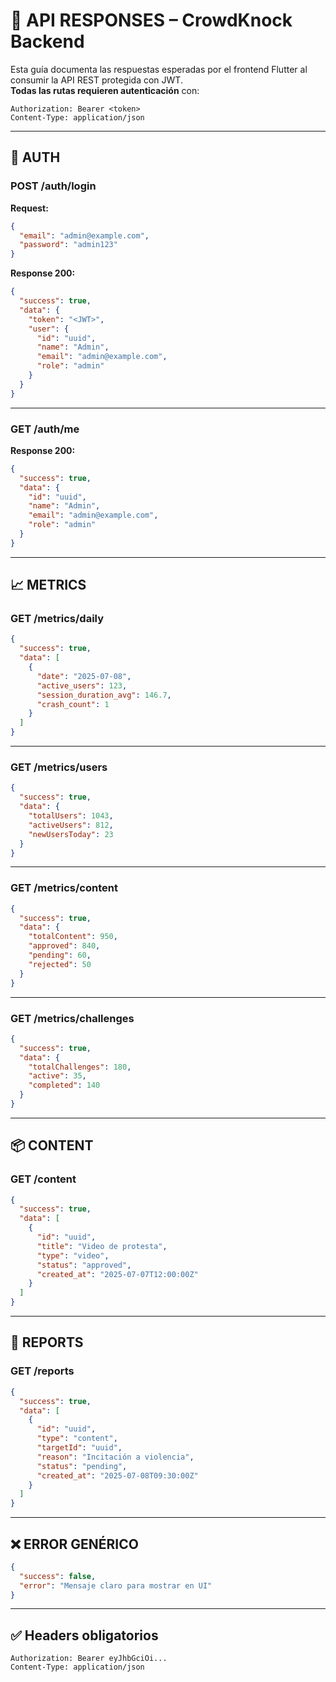
# 📘 API RESPONSES – CrowdKnock Backend

Esta guía documenta las respuestas esperadas por el frontend Flutter al consumir la API REST protegida con JWT.  
**Todas las rutas requieren autenticación** con:

```
Authorization: Bearer <token>
Content-Type: application/json
```

---

## 🔐 AUTH

### POST /auth/login

**Request:**

```json
{
  "email": "admin@example.com",
  "password": "admin123"
}
```

**Response 200:**

```json
{
  "success": true,
  "data": {
    "token": "<JWT>",
    "user": {
      "id": "uuid",
      "name": "Admin",
      "email": "admin@example.com",
      "role": "admin"
    }
  }
}
```

---

### GET /auth/me

**Response 200:**

```json
{
  "success": true,
  "data": {
    "id": "uuid",
    "name": "Admin",
    "email": "admin@example.com",
    "role": "admin"
  }
}
```

---

## 📈 METRICS

### GET /metrics/daily

```json
{
  "success": true,
  "data": [
    {
      "date": "2025-07-08",
      "active_users": 123,
      "session_duration_avg": 146.7,
      "crash_count": 1
    }
  ]
}
```

---

### GET /metrics/users

```json
{
  "success": true,
  "data": {
    "totalUsers": 1043,
    "activeUsers": 812,
    "newUsersToday": 23
  }
}
```

---

### GET /metrics/content

```json
{
  "success": true,
  "data": {
    "totalContent": 950,
    "approved": 840,
    "pending": 60,
    "rejected": 50
  }
}
```

---

### GET /metrics/challenges

```json
{
  "success": true,
  "data": {
    "totalChallenges": 180,
    "active": 35,
    "completed": 140
  }
}
```

---

## 📦 CONTENT

### GET /content

```json
{
  "success": true,
  "data": [
    {
      "id": "uuid",
      "title": "Video de protesta",
      "type": "video",
      "status": "approved",
      "created_at": "2025-07-07T12:00:00Z"
    }
  ]
}
```

---

## 🚨 REPORTS

### GET /reports

```json
{
  "success": true,
  "data": [
    {
      "id": "uuid",
      "type": "content",
      "targetId": "uuid",
      "reason": "Incitación a violencia",
      "status": "pending",
      "created_at": "2025-07-08T09:30:00Z"
    }
  ]
}
```

---

## ❌ ERROR GENÉRICO

```json
{
  "success": false,
  "error": "Mensaje claro para mostrar en UI"
}
```

---

## ✅ Headers obligatorios

```http
Authorization: Bearer eyJhbGciOi...
Content-Type: application/json
```
